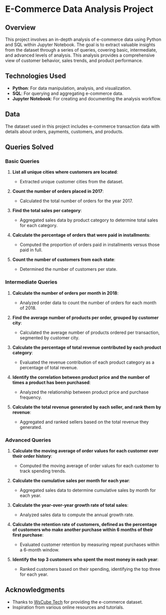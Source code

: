 # E-Commerce Data Analysis Project

## Overview

This project involves an in-depth analysis of e-commerce data using Python and SQL within Jupyter Notebook. The goal is to extract valuable insights from the dataset through a series of queries, covering basic, intermediate, and advanced levels of analysis. This analysis provides a comprehensive view of customer behavior, sales trends, and product performance.

## Technologies Used

- **Python**: For data manipulation, analysis, and visualization.
- **SQL**: For querying and aggregating e-commerce data.
- **Jupyter Notebook**: For creating and documenting the analysis workflow.

## Data

The dataset used in this project includes e-commerce transaction data with details about orders, payments, customers, and products.

## Queries Solved

### Basic Queries

1. **List all unique cities where customers are located**:
   - Extracted unique customer cities from the dataset.

2. **Count the number of orders placed in 2017**:
   - Calculated the total number of orders for the year 2017.

3. **Find the total sales per category**:
   - Aggregated sales data by product category to determine total sales for each category.

4. **Calculate the percentage of orders that were paid in installments**:
   - Computed the proportion of orders paid in installments versus those paid in full.

5. **Count the number of customers from each state**:
   - Determined the number of customers per state.

### Intermediate Queries

1. **Calculate the number of orders per month in 2018**:
   - Analyzed order data to count the number of orders for each month of 2018.

2. **Find the average number of products per order, grouped by customer city**:
   - Calculated the average number of products ordered per transaction, segmented by customer city.

3. **Calculate the percentage of total revenue contributed by each product category**:
   - Evaluated the revenue contribution of each product category as a percentage of total revenue.

4. **Identify the correlation between product price and the number of times a product has been purchased**:
   - Analyzed the relationship between product price and purchase frequency.

5. **Calculate the total revenue generated by each seller, and rank them by revenue**:
   - Aggregated and ranked sellers based on the total revenue they generated.

### Advanced Queries

1. **Calculate the moving average of order values for each customer over their order history**:
   - Computed the moving average of order values for each customer to track spending trends.

2. **Calculate the cumulative sales per month for each year**:
   - Aggregated sales data to determine cumulative sales by month for each year.

3. **Calculate the year-over-year growth rate of total sales**:
   - Analyzed sales data to compute the annual growth rate.

4. **Calculate the retention rate of customers, defined as the percentage of customers who make another purchase within 6 months of their first purchase**:
   - Evaluated customer retention by measuring repeat purchases within a 6-month window.

5. **Identify the top 3 customers who spent the most money in each year**:
   - Ranked customers based on their spending, identifying the top three for each year.

## Acknowledgments

- Thanks to [WsCube Tech](https://www.wscubetech.com/) for providing the e-commerce dataset.
- Inspiration from various online resources and tutorials.

